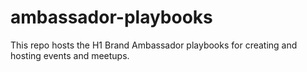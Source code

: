 # ambassador-playbooks
This repo hosts the H1 Brand Ambassador playbooks for creating and hosting events and meetups.
